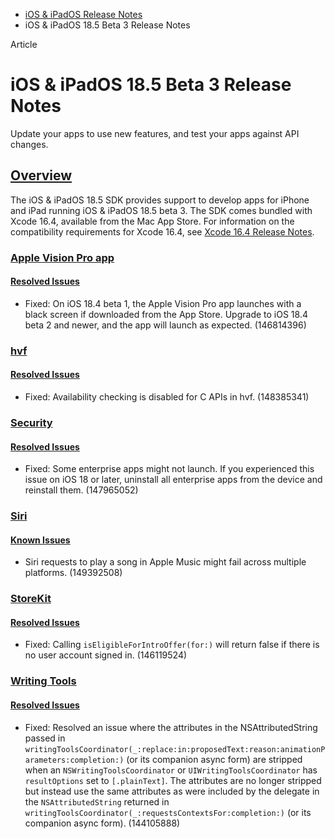 - [iOS & iPadOS Release Notes](https://developer.apple.com/documentation/ios-ipados-release-notes)
- iOS & iPadOS 18.5 Beta 3 Release Notes

Article

# iOS & iPadOS 18.5 Beta 3 Release Notes

Update your apps to use new features, and test your apps against API changes.

## [Overview](https://developer.apple.com/documentation/ios-ipados-release-notes/ios-ipados-18_5-release-notes#Overview)

The iOS & iPadOS 18.5 SDK provides support to develop apps for iPhone and iPad running iOS & iPadOS 18.5 beta 3. The SDK comes bundled with Xcode 16.4, available from the Mac App Store. For information on the compatibility requirements for Xcode 16.4, see [Xcode 16.4 Release Notes](https://developer.apple.com/documentation/Xcode-Release-Notes/xcode-16_4-release-notes).

### [Apple Vision Pro app](https://developer.apple.com/documentation/ios-ipados-release-notes/ios-ipados-18_5-release-notes#Apple-Vision-Pro-app)

#### [Resolved Issues](https://developer.apple.com/documentation/ios-ipados-release-notes/ios-ipados-18_5-release-notes#Resolved-Issues)

- Fixed: On iOS 18.4 beta 1, the Apple Vision Pro app launches with a black screen if downloaded from the App Store. Upgrade to iOS 18.4 beta 2 and newer, and the app will launch as expected. (146814396)

### [hvf](https://developer.apple.com/documentation/ios-ipados-release-notes/ios-ipados-18_5-release-notes#hvf)

#### [Resolved Issues](https://developer.apple.com/documentation/ios-ipados-release-notes/ios-ipados-18_5-release-notes#Resolved-Issues)

- Fixed: Availability checking is disabled for C APIs in hvf. (148385341)

### [Security](https://developer.apple.com/documentation/ios-ipados-release-notes/ios-ipados-18_5-release-notes#Security)

#### [Resolved Issues](https://developer.apple.com/documentation/ios-ipados-release-notes/ios-ipados-18_5-release-notes#Resolved-Issues)

- Fixed: Some enterprise apps might not launch. If you experienced this issue on iOS 18 or later, uninstall all enterprise apps from the device and reinstall them. (147965052)

### [Siri](https://developer.apple.com/documentation/ios-ipados-release-notes/ios-ipados-18_5-release-notes#Siri)

#### [Known Issues](https://developer.apple.com/documentation/ios-ipados-release-notes/ios-ipados-18_5-release-notes#Known-Issues)

- Siri requests to play a song in Apple Music might fail across multiple platforms. (149392508)

### [StoreKit](https://developer.apple.com/documentation/ios-ipados-release-notes/ios-ipados-18_5-release-notes#StoreKit)

#### [Resolved Issues](https://developer.apple.com/documentation/ios-ipados-release-notes/ios-ipados-18_5-release-notes#Resolved-Issues)

- Fixed: Calling `isEligibleForIntroOffer(for:)` will return false if there is no user account signed in. (146119524)

### [Writing Tools](https://developer.apple.com/documentation/ios-ipados-release-notes/ios-ipados-18_5-release-notes#Writing-Tools)

#### [Resolved Issues](https://developer.apple.com/documentation/ios-ipados-release-notes/ios-ipados-18_5-release-notes#Resolved-Issues)

- Fixed: Resolved an issue where the attributes in the NSAttributedString passed in `writingToolsCoordinator(_:replace:in:proposedText:reason:animationParameters:completion:)` (or its companion async form) are stripped when an `NSWritingToolsCoordinator` or `UIWritingToolsCoordinator` has `resultOptions` set to `[.plainText]`. The attributes are no longer stripped but instead use the same attributes as were included by the delegate in the `NSAttributedString` returned in `writingToolsCoordinator(_:requestsContextsFor:completion:)` (or its companion async form). (144105888)
